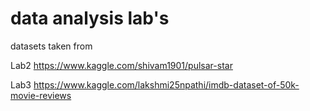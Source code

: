 # data analysis lab's

datasets taken from

Lab2
https://www.kaggle.com/shivam1901/pulsar-star

Lab3
https://www.kaggle.com/lakshmi25npathi/imdb-dataset-of-50k-movie-reviews
